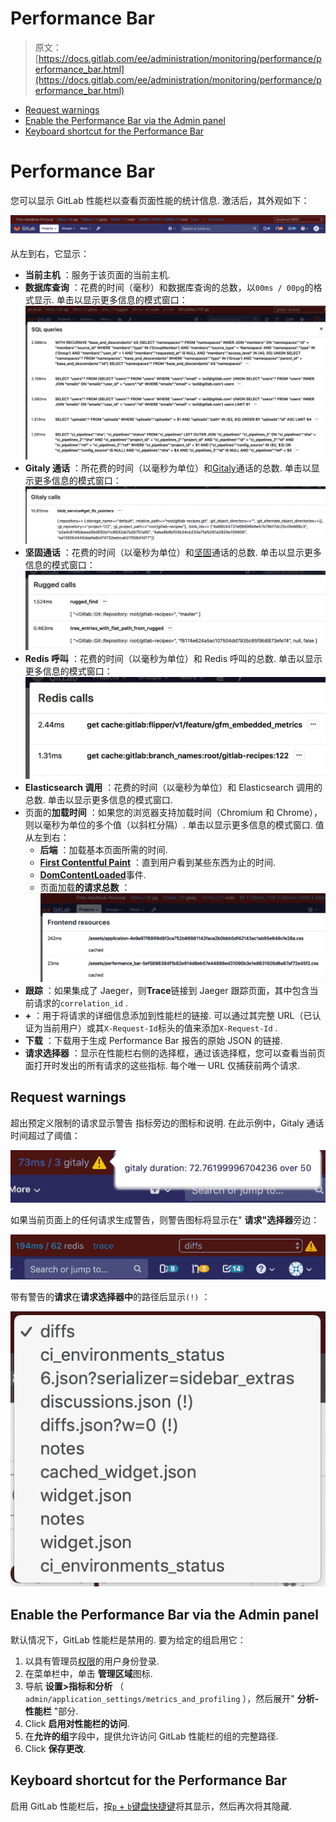 # Performance Bar

> 原文：[https://docs.gitlab.com/ee/administration/monitoring/performance/performance_bar.html](https://docs.gitlab.com/ee/administration/monitoring/performance/performance_bar.html)

*   [Request warnings](#request-warnings)
*   [Enable the Performance Bar via the Admin panel](#enable-the-performance-bar-via-the-admin-panel)
*   [Keyboard shortcut for the Performance Bar](#keyboard-shortcut-for-the-performance-bar)

# Performance Bar[](#performance-bar "Permalink")

您可以显示 GitLab 性能栏以查看页面性能的统计信息. 激活后，其外观如下：

[![Performance Bar](img/a87cd8265a25e22c9a715c6372ff047a.png)](img/performance_bar.png)

从左到右，它显示：

*   **当前主机** ：服务于该页面的当前主机.
*   **数据库查询** ：花费的时间（毫秒）和数据库查询的总数，以`00ms / 00pg`的格式显示. 单击以显示更多信息的模式窗口： [![使用性能栏进行 SQL 分析](img/631b8ad9816cfdd87ba106377c86c7a4.png)](img/performance_bar_sql_queries.png)
*   **Gitaly 通话** ：所花费的时间（以毫秒为单位）和[Gitaly](../../gitaly/index.html)通话的总数. 单击以显示更多信息的模式窗口： [![使用性能栏进行 Gitaly 分析](img/aeccb5cc55fc430d8645e67086388300.png)](img/performance_bar_gitaly_calls.png)
*   **坚固通话** ：花费的时间（以毫秒为单位）和[坚固](../../high_availability/nfs.html#improving-nfs-performance-with-gitlab)通话的总数. 单击以显示更多信息的模式窗口： [![使用性能栏进行坚固的性能分析](img/35fbd0a23d3b20913cb4490a3957d8b3.png)](img/performance_bar_rugged_calls.png)
*   **Redis 呼叫** ：花费的时间（以毫秒为单位）和 Redis 呼叫的总数. 单击以显示更多信息的模式窗口： [![使用性能栏进行 Redis 分析](img/b6696ad0d59c74a9a3974493085915f9.png)](img/performance_bar_redis_calls.png)
*   **Elasticsearch 调用** ：花费的时间（以毫秒为单位）和 Elasticsearch 调用的总数. 单击以显示更多信息的模式窗口.
*   页面的**加载时间** ：如果您的浏览器支持加载时间（Chromium 和 Chrome），则以毫秒为单位的多个值（以斜杠分隔）. 单击以显示更多信息的模式窗口. 值从左到右：
    *   **后端** ：加载基本页面所需的时间.
    *   [**First Contentful Paint**](https://s0web0dev.icopy.site/first-contentful-paint/) ：直到用户看到某些东西为止的时间.
    *   [**DomContentLoaded**](https://developers.google.com/web/fundamentals/performance/critical-rendering-path/measure-crp)事件.
    *   页面加载**的请求总数** ： [![使用性能栏的前端请求](img/ca66569a1f77e8f2d208a42e0fee1794.png)](img/performance_bar_frontend.png)
*   **跟踪** ：如果集成了 Jaeger，则**Trace**链接到 Jaeger 跟踪页面，其中包含当前请求的`correlation_id` .
*   **+** ：用于将请求的详细信息添加到性能栏的链接. 可以通过其完整 URL（已认证为当前用户）或其`X-Request-Id`标头的值来添加`X-Request-Id` .
*   **下载** ：下载用于生成 Performance Bar 报告的原始 JSON 的链接.
*   **请求选择器** ：显示在性能栏右侧的选择框，通过该选择框，您可以查看当前页面打开时发出的所有请求的这些指标. 每个唯一 URL 仅捕获前两个请求.

## Request warnings[](#request-warnings "Permalink")

超出预定义限制的请求显示警告 指标旁边的图标和说明. 在此示例中，Gitaly 通话时间超过了阈值：

[![Gitaly call duration exceeded threshold](img/dd6b38427a8d14832104464d1603afed.png)](img/performance_bar_gitaly_threshold.png)

如果当前页面上的任何请求生成警告，则警告图标将显示在" **请求"选择器**旁边：

[![Request selector showing two requests with warnings](img/874270632cfad28b99af65b5d0275fee.png)](img/performance_bar_request_selector_warning.png)

带有警告的**请求**在**请求选择器中**的路径后显示`(!)` ：

[![Request selector showing dropdown](img/02f288cad0ff70d293c035d6dc434f34.png)](img/performance_bar_request_selector_warning_expanded.png)

## Enable the Performance Bar via the Admin panel[](#enable-the-performance-bar-via-the-admin-panel "Permalink")

默认情况下，GitLab 性能栏是禁用的. 要为给定的组启用它：

1.  以具有管理员[权限](../../../user/permissions.html)的用户身份登录.
2.  在菜单栏中，单击 **管理区域**图标.
3.  导航 **设置>指标和分析** （ `admin/application_settings/metrics_and_profiling` ），然后展开" **分析-性能栏** "部分.
4.  Click **启用对性能栏的访问**.
5.  在**允许的组**字段中，提供允许访问 GitLab 性能栏的组的完整路径.
6.  Click **保存更改**.

## Keyboard shortcut for the Performance Bar[](#keyboard-shortcut-for-the-performance-bar "Permalink")

启用 GitLab 性能栏后，按[`p` + `b`键盘快捷键](../../../user/shortcuts.html)将其显示，然后再次将其隐藏.